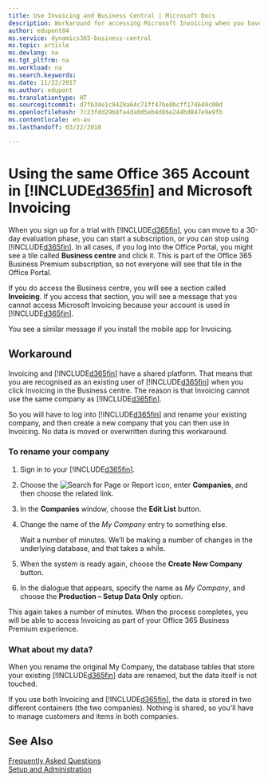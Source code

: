 ```yaml
---
title: Use Invoicing and Business Central | Microsoft Docs
description: Workaround for accessing Microsoft Invoicing when you have signed up for Dynamics 365 Business Central.
author: edupont04
ms.service: dynamics365-business-central
ms.topic: article
ms.devlang: na
ms.tgt_pltfrm: na
ms.workload: na
ms.search.keywords: 
ms.date: 11/22/2017
ms.author: edupont
ms.translationtype: HT
ms.sourcegitcommit: d7fb34e1c9428a64c71ff47be8bcff174649c00d
ms.openlocfilehash: 7c23fdd29b8fa4da0d5eb4d86e244bd847e9e9fb
ms.contentlocale: en-au
ms.lasthandoff: 03/22/2018

---
```

# <a name="using-the-same-office-365-account-in-included365finincludesd365finlongmdmd-and-microsoft-invoicing"></a>Using the same Office 365 Account in [!INCLUDE[d365fin](includes/d365fin_long_md.md)] and Microsoft Invoicing
When you sign up for a trial with [!INCLUDE[d365fin](includes/d365fin_md.md)], you can move to a 30-day evaluation phase, you can start a subscription, or you can stop using [!INCLUDE[d365fin](includes/d365fin_md.md)]. In all cases, if you log into the Office Portal, you might see a tile called **Business centre** and click it. This is part of the Office 365 Business Premium subscription, so not everyone will see that tile in the Office Portal.  

If you do access the Business centre, you will see a section called **Invoicing**. If you access that section, you will see a message that you cannot access Microsoft Invoicing because your account is used in [!INCLUDE[d365fin](includes/d365fin_md.md)].  

You see a similar message if you install the mobile app for Invoicing.  

## <a name="workaround"></a>Workaround
Invoicing and [!INCLUDE[d365fin](includes/d365fin_md.md)] have a shared platform. That means that you are recognised as an existing user of [!INCLUDE[d365fin](includes/d365fin_md.md)] when you click Invoicing in the Business centre. The reason is that Invoicing cannot use the same company as [!INCLUDE[d365fin](includes/d365fin_md.md)].  

So you will have to log into [!INCLUDE[d365fin](includes/d365fin_md.md)] and rename your existing company, and then create a new company that you can then use in Invoicing. No data is moved or overwritten during this workaround.

### <a name="to-rename-your-company"></a>To rename your company
1.  Sign in to your [!INCLUDE[d365fin](includes/d365fin_md.md)].  
2.  Choose the ![Search for Page or Report](media/ui-search/search_small.png "Search for Page or Report icon") icon, enter **Companies**, and then choose the related link.  
3.  In the **Companies** window, choose the **Edit List** button.  
4.  Change the name of the *My Company* entry to something else.  

    Wait a number of minutes. We’ll be making a number of changes in the underlying database, and that takes a while.
5.  When the system is ready again, choose the **Create New Company** button.  
6.  In the dialogue that appears, specify the name as *My Company*, and choose the **Production – Setup Data Only** option.  

This again takes a number of minutes. When the process completes, you will be able to access Invoicing as part of your Office 365 Business Premium experience.  

### <a name="what-about-my-data"></a>What about my data?
When you rename the original My Company, the database tables that store your existing [!INCLUDE[d365fin](includes/d365fin_md.md)] data are renamed, but the data itself is not touched.  

If you use both Invoicing and [!INCLUDE[d365fin](includes/d365fin_md.md)], the data is stored in two different containers (the two companies). Nothing is shared, so you'll have to manage customers and items in both companies.  

## <a name="see-also"></a>See Also
[Frequently Asked Questions](across-faq.md)  
[Setup and Administration](admin-setup-and-administration.md)  

